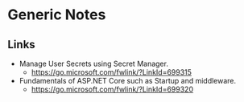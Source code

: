 # Generic Notes

## Links
- Manage User Secrets using Secret Manager.
	- https://go.microsoft.com/fwlink/?LinkId=699315
- Fundamentals of ASP.NET Core such as Startup and middleware.
	- https://go.microsoft.com/fwlink/?LinkId=699320
